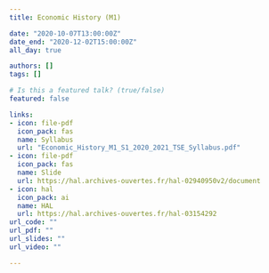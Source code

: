```yaml
---
title: Economic History (M1)

date: "2020-10-07T13:00:00Z"
date_end: "2020-12-02T15:00:00Z"
all_day: true

authors: []
tags: []

# Is this a featured talk? (true/false)
featured: false

links:
- icon: file-pdf
  icon_pack: fas
  name: Syllabus
  url: "Economic_History_M1_S1_2020_2021_TSE_Syllabus.pdf"
- icon: file-pdf
  icon_pack: fas
  name: Slide
  url: https://hal.archives-ouvertes.fr/hal-02940950v2/document
- icon: hal
  icon_pack: ai
  name: HAL
  url: https://hal.archives-ouvertes.fr/hal-03154292
url_code: ""
url_pdf: ""
url_slides: ""
url_video: ""

---
```

